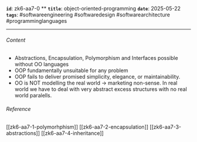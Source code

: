 **`id`**: zk6-aa7-0 \*\*
**`title`**: object-oriented-programming
**`date`**: 2025-05-22
**`tags`**: #softwareengineering #softwaredesign #softwarearchitecture #programminglanguages

---

###### Content

-   Abstractions, Encapsulation, Polymorphism and Interfaces possible without OO languages
-   OOP fundamentally unsuitable for any problem
-   OOP fails to deliver promised simplicity, elegance, or maintainability.
-   OO is NOT modelling the real world -> marketing non-sense. In real world we have to deal with very abstract excess structures with no real world paralells.

###### Reference

[[zk6-aa7-1-polymorhphism]]
[[zk6-aa7-2-encapsulation]]
[[zk6-aa7-3-abstractions]]
[[zk6-aa7-4-inheritance]]
